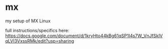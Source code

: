 # mx
my setup of MX Linux

full instructions/specifics here: https://docs.google.com/document/d/1kryHto44kBg61qSP1I4s7W_VnJfSklVqLVI3VxssRMk/edit?usp=sharing
